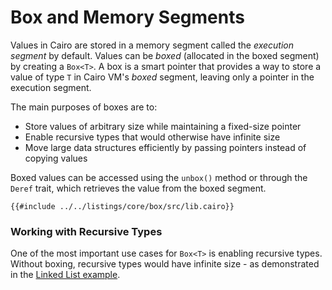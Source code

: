 # Box and Memory Segments

Values in Cairo are stored in a memory segment called the _execution segment_ by default. Values can be _boxed_
(allocated in the boxed segment) by creating a `Box<T>`. A box is a smart pointer that provides a way to store a value of type `T` in
Cairo VM's _boxed_ segment, leaving only a pointer in the execution segment.

The main purposes of boxes are to:

- Store values of arbitrary size while maintaining a fixed-size pointer
- Enable recursive types that would otherwise have infinite size
- Move large data structures efficiently by passing pointers instead of copying values

Boxed values can be accessed using the `unbox()` method or through the `Deref` trait, which retrieves the value from the boxed segment.

```cairo
{{#include ../../listings/core/box/src/lib.cairo}}
```

### Working with Recursive Types

One of the most important use cases for `Box<T>` is enabling recursive types. Without boxing, recursive types would have infinite size - as demonstrated in the [Linked List example][linked-list example].

[linked-list example]: ../custom_types/enum/testcase_linked_list.md
